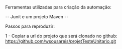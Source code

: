 Ferramentas utilizadas para criação da automação:

-- Junit e um projeto Maven --

Passos para reproduzir:

1 - Copiar a url do projeto que será clonado no github: https://github.com/wsousareis/projetTesteUnitario.git
